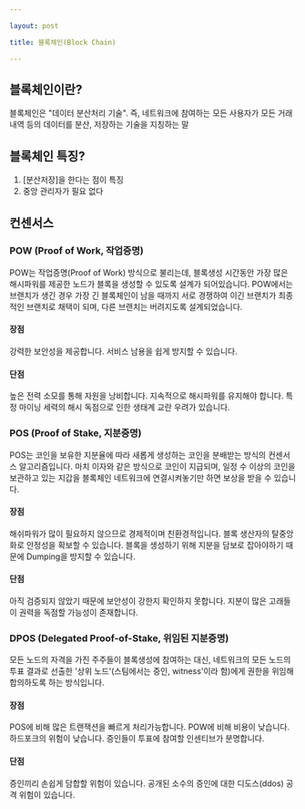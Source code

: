 ```yaml
---

layout: post

title: 블록체인(Block Chain)

---
```


## 블록체인이란?
블록체인은 "데이터 분산처리 기술". 즉, 네트워크에 참여하는 모든 사용자가 모든 거래 내역 등의 데이터를 분산, 저장하는 기술을 지칭하는 말

## 블록체인 특징?
1. [분산저장]을 한다는 점이 특징
2. 중앙 관리자가 필요 없다

## 컨센서스
### POW (Proof of Work, 작업증명)
POW는 작업증명(Proof of Work) 방식으로 불리는데, 블록생성 시간동안 가장 많은 해시파워를 제공한 노드가 블록을 생성할 수 있도록 설계가 되어있습니다.
POW에서는 브랜치가 생긴 경우 가장 긴 블록체인이 남을 때까지 서로 경쟁하여 이긴 브랜치가 최종적인 브랜치로 채택이 되며, 다른 브랜치는 버려지도록 설계되었습니다. 

#### 장점
강력한 보안성을 제공합니다.
서비스 남용을 쉽게 방지할 수 있습니다.

#### 단점
높은 전력 소모를 통해 자원을 낭비합니다.
지속적으로 해시파워를 유지해야 합니다.
특정 마이닝 세력의 해시 독점으로 인한 생태계 교란 우려가 있습니다.

### POS (Proof of Stake, 지분증명)
POS는 코인을 보유한 지분율에 따라 새롭게 생성하는 코인을 분배받는 방식의 컨센서스 알고리즘입니다. 마치 이자와 같은 방식으로 코인이 지급되며, 일정 수 이상의 코인을 보관하고 있는 지갑을 블록체인 네트워크에 연결시켜놓기만 하면 보상을 받을 수 있습니다. 

#### 장점
해쉬파워가 많이 필요하지 않으므로 경제적이며 친환경적입니다.
블록 생산자의 탈중앙화로 안정성을 확보할 수 있습니다.
블록을 생성하기 위해 지분을 담보로 잡아야하기 때문에 Dumping을 방지할 수 있습니다.

#### 단점
아직 검증되지 않았기 때문에 보안성이 강한지 확인하지 못합니다.
지분이 많은 고래들이 권력을 독점할 가능성이 존재합니다.

### DPOS (Delegated Proof-of-Stake, 위임된 지분증명)
모든 노드의 자격을 가진 주주들이 블록생성에 참여하는 대신, 네트워크의 모든 노드의 투표 결과로 선출한 '상위 노드'(스팀에서는 증인, witness'이라 함)에게 권한을 위임해 합의하도록 하는 방식입니다.


#### 장점
POS에 비해 많은 트랜잭션을 빠르게 처리가능합니다. 
POW에 비해 비용이 낮습니다.
하드포크의 위험이 낮습니다.
증인들이 투표에 참여할 인센티브가 분명합니다.

#### 단점
증인끼리 손쉽게 담합할 위험이 있습니다.
공개된 소수의 증인에 대한 디도스(ddos) 공격 위험이 있습니다.

